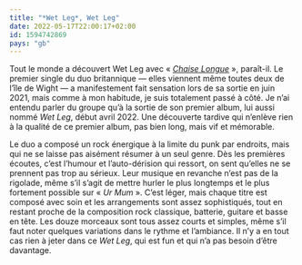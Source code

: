 ```yaml
---
title: "*Wet Leg*, Wet Leg"
date: 2022-05-17T22:00:17+02:00
id: 1594742869 
pays: "gb"
---
```


Tout le monde a découvert Wet Leg avec « [*Chaise Longue*](https://www.youtube.com/watch?v=Zd9jeJk2UHQ) », paraît-il. Le premier single du duo britannique — elles viennent même toutes deux de l’île de Wight — a manifestement fait sensation lors de sa sortie en juin 2021, mais comme à mon habitude, je suis totalement passé à côté. Je n’ai entendu parler du groupe qu’à la sortie de son premier album, lui aussi nommé *Wet Leg*, début avril 2022. Une découverte tardive qui n’enlève rien à la qualité de ce premier album, pas bien long, mais vif et mémorable.

Le duo a composé un rock énergique à la limite du punk par endroits, mais qui ne se laisse pas aisément résumer à un seul genre. Dès les premières écoutes, c’est l’humour et l’auto-dérision qui ressort, on sent qu’elles ne se prennent pas trop au sérieux. Leur musique en revanche n’est pas de la rigolade, même s’il s’agit de mettre hurler le plus longtemps et le plus fortement possible sur « *Ur Mum* ». C’est léger, mais chaque titre est composé avec soin et les arrangements sont assez sophistiqués, tout en restant proche de la composition rock classique, batterie, guitare et basse en tête. Les douze morceaux sont tous assez courts et simples, même s’il faut noter quelques variations dans le rythme et l’ambiance. Il n’y a en tout cas rien à jeter dans ce *Wet Leg*, qui est fun et qui n’a pas besoin d’être davantage. 
